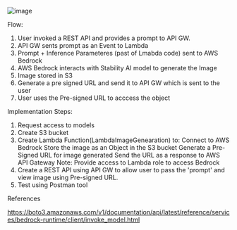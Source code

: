 

![image](https://github.com/user-attachments/assets/7dabafec-a908-4c95-b2f7-c11f52de9afb)

Flow:
1. User invoked a REST API and provides a prompt to API GW.
2. API GW sents prompt as an Event to Lambda
3. Prompt + Inference Parameteres (past of Lmabda code) sent to AWS Bedrock
4. AWS Bedrock interacts with Stability AI model to generate the Image
5. Image stored in S3
6. Generate a pre signed URL and send it to API GW which is sent to the user
7. User uses the Pre-signed URL to acccess the object

Implementation Steps:

1. Request access to models
2. Create S3 bucket
3. Create Lambda Function(LambdaImageGenearation) to:
   Connect to AWS Bedrock
   Store the image as an Object in the S3 bucket
   Generate a Pre-Signed URL for image generated
   Send the URL as a response to AWS API Gateway
   Note: Provide access to Lambda role to access Bedrock
5. Create a REST API using API GW to allow user to pass the 'prompt' and view image using Pre-signed URL.
6. Test using Postman tool


References

https://boto3.amazonaws.com/v1/documentation/api/latest/reference/services/bedrock-runtime/client/invoke_model.html

